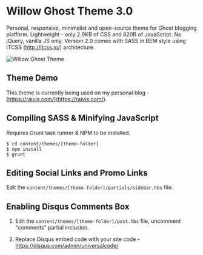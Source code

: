 # Willow Ghost Theme 3.0

Personal, responsive, minimalist and open-source theme for Ghost blogging platform.
Lightweight - only 2.9KB of CSS and 820B of JavaScript. No jQuery, vanilla JS only.
Version 2.0 comes with SASS in BEM style using ITCSS (http://itcss.io/) architecture.

![Willow Ghost Theme](http://i.imgur.com/a8WfkoS.png)

## Theme Demo

This theme is currently being used on my personal blog - [https://raivis.com/](https://raivis.com/).

## Compiling SASS & Minifying JavaScript

Requires Grunt task runner & NPM to be installed.

    $ cd content/themes/[theme-folder]
    $ npm install
    $ grunt

## Editing Social Links and Promo Links

Edit the `content/themes/[theme-folder]/partials/sidebar.hbs` file.

## Enabling Disqus Comments Box

1. Edit the `content/themes/[theme-folder]/post.hbs` file, uncomment "comments" partial
inclusion.

2. Replace Disqus embed code with your site code - https://disqus.com/admin/universalcode/

